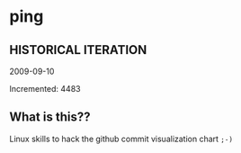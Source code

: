 # ping

## HISTORICAL ITERATION
2009-09-10

Incremented: 4483

## What is this?? 
Linux skills to hack the github commit visualization chart `;-)`
